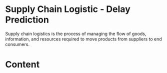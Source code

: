 # Supply Chain Logistic - Delay Prediction
Supply chain logistics is the process of managing the flow of goods, information, and resources required to move products from suppliers to end consumers.
# Content

